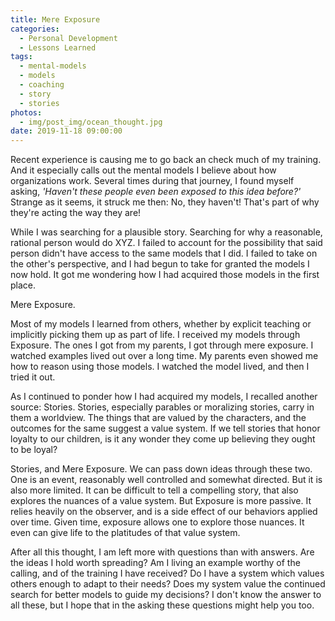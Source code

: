 ```yaml
---
title: Mere Exposure
categories:
  - Personal Development
  - Lessons Learned
tags:
  - mental-models
  - models
  - coaching
  - story
  - stories
photos:
  - img/post_img/ocean_thought.jpg
date: 2019-11-18 09:00:00
---
```


Recent experience is causing me to go back an check much of my training. And it especially calls out the mental models I believe about how organizations work. Several times during that journey, I found myself asking, _'Haven't these people even been exposed to this idea before?'_ Strange as it seems, it struck me then: No, they haven't! That's part of why they're acting the way they are! 

While I was searching for a plausible story. Searching for why a reasonable, rational person would do XYZ. I failed to account for the possibility that said person didn't have access to the same models that I did. I failed to take on the other's perspective, and I had begun to take for granted the models I now hold. It got me wondering how I had acquired those models in the first place. 

Mere Exposure.

Most of my models I learned from others, whether by explicit teaching or implicitly picking them up as part of life. I received my models through Exposure. The ones I got from my parents, I got through mere exposure. I watched examples lived out over a long time. My parents even showed me how to reason using those models. I watched the model lived, and then I tried it out. 

As I continued to ponder how I had acquired my models, I recalled another source: Stories. Stories, especially parables or moralizing stories, carry in them a worldview. The things that are valued by the characters, and the outcomes for the same suggest a value system. If we tell stories that honor loyalty to our children, is it any wonder they come up believing they ought to be loyal?

Stories, and Mere Exposure. We can pass down ideas through these two. One is an event, reasonably well controlled and somewhat directed. But it is also more limited. It can be difficult to tell a compelling story, that also explores the nuances of a value system. But Exposure is more passive. It relies heavily on the observer, and is a side effect of our behaviors applied over time. Given time, exposure allows one to explore those nuances. It even can give life to the platitudes of that value system.

After all this thought, I am left more with questions than with answers. Are the ideas I hold worth spreading? Am I living an example worthy of the calling, and of the training I have received? Do I have a system which values others enough to adapt to their needs? Does my system value the continued search for better models to guide my decisions? I don't know the answer to all these, but I hope that in the asking these questions might help you too.